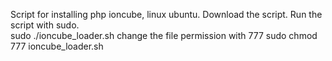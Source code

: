 Script for installing php ioncube, linux ubuntu.
Download the script.
Run the script with sudo.  
sudo ./ioncube_loader.sh
change the file permission with 777 
sudo chmod 777 ioncube_loader.sh
